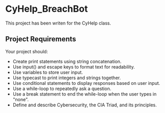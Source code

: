 # CyHelp_BreachBot

This project has been writen for the CyHelp class.

## Project Requirements
Your project should:

- Create print statements using string concatenation.
- Use input() and escape keys to format text for readability.
- Use variables to store user input.
- Use typecast to print integers and strings together.
- Use conditional statements to display responses based on user input.
- Use a while-loop to repeatedly ask a question.
- Use a break statement to end the while-loop when the user types in "none".
- Define and describe Cybersecurity, the CIA Triad, and its principles.

